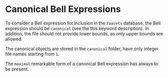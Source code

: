 Canonical Bell Expressions
==========================

To consider a Bell expression for inclusion in the `Faacets` database,
the Bell expression should be `canonical` (see the this keyword
description). In addition, the file should not provide lower bounds, as
only upper bounds are allowed.

The canonical objects are stored in the `canonical` folder, have only
integer file names starting from `1`.

The `maximal` remarkable form of a canonical Bell expression has always
to be present.
